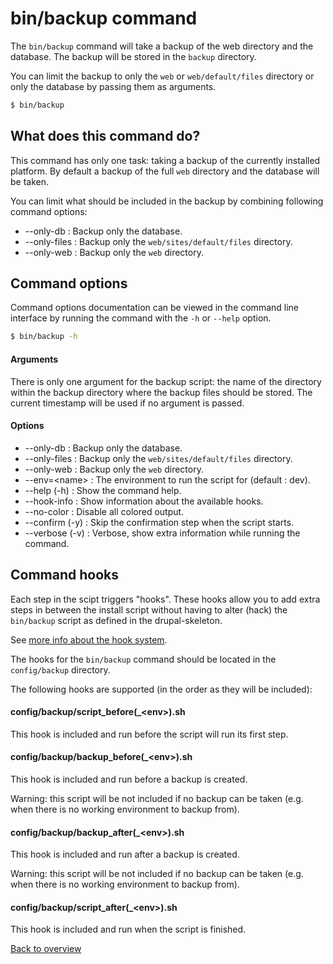 # bin/backup command
The `bin/backup` command will take a backup of the web directory and the
database. The backup will be stored in the `backup` directory.

You can limit the backup to only the `web` or `web/default/files` directory or
only the database by passing them as arguments.

```bash
$ bin/backup
```



## What does this command do?
This command has only one task: taking a backup of the currently installed
platform. By default a backup of the full `web` directory and the database will
be taken.

You can limit what should be included in the backup by combining following
command options:

- --only-db : Backup only the database.
- --only-files : Backup only the `web/sites/default/files` directory.
- --only-web : Backup only the `web` directory.



## Command options
Command options documentation can be viewed in the command line interface by
running the command with the `-h` or `--help` option.

```bash
$ bin/backup -h
```

#### Arguments
There is only one argument for the backup script: the name of the directory
within the backup directory where the backup files should be stored. The current
timestamp will be used if no argument is passed.

#### Options
- --only-db : Backup only the database.
- --only-files : Backup only the `web/sites/default/files` directory.
- --only-web : Backup only the `web` directory.
- --env=\<name\> : The environment to run the script for (default : dev).
- --help (-h) : Show the command help.
- --hook-info : Show information about the available hooks.
- --no-color : Disable all colored output.
- --confirm (-y) : Skip the confirmation step when the script starts.
- --verbose (-v) : Verbose, show extra information while running the command.


## Command hooks
Each step in the scipt triggers "hooks". These hooks allow you to add extra
steps in between the install script without having to alter (hack) the
`bin/backup` script as defined in the drupal-skeleton.

See [more info about the hook system][link-hooks].

The hooks for the `bin/backup` command should be located in the
`config/backup` directory.

The following hooks are supported (in the order as they will be included):


#### config/backup/script_before(_\<env\>).sh
This hook is included and run before the script will run its first step.

#### config/backup/backup_before(_\<env\>).sh
This hook is included and run before a backup is created.

Warning: this script will be not included if no backup can be taken (e.g.
when there is no working environment to backup from).

#### config/backup/backup_after(_\<env\>).sh
This hook is included and run after a backup is created.

Warning: this script will be not included if no backup can be taken (e.g.
when there is no working environment to backup from).

#### config/backup/script_after(_\<env\>).sh
This hook is included and run when the script is finished.



[Back to overview][link-overview]



[link-hooks]: hooks.md

[link-overview]: README.md
